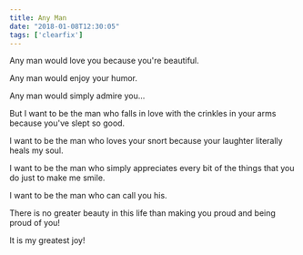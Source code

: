 ```yaml
---
title: Any Man
date: "2018-01-08T12:30:05"
tags: ['clearfix']
---
```


Any man would love you because you're beautiful.

Any man would enjoy your humor.

Any man would simply admire you...

But I want to be the man who falls in love with the crinkles in your arms because you've slept so good.

I want to be the man who loves your snort because your laughter literally heals my soul.

I want to be the man who simply appreciates every bit of the things that you do just to make me smile.

I want to be the man who can call you his.

There is no greater beauty in this life than making you proud and being proud of you!

It is my greatest joy!